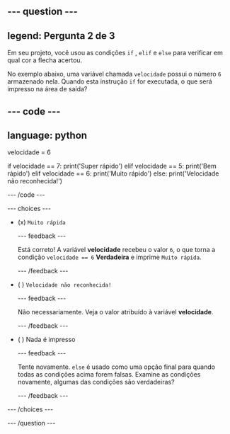 
--- question ---
---
legend: Pergunta 2 de 3
---

Em seu projeto, você usou as condições `if` , `elif` e `else` para verificar em qual cor a flecha acertou.

No exemplo abaixo, uma variável chamada `velocidade` possui o número `6` armazenado nela. Quando esta instrução `if` for executada, o que será impresso na área de saída?

--- code ---
---
language: python
---
velocidade = 6

if velocidade == 7:
    print('Super rápido')
elif velocidade == 5:
    print('Bem rápido')
elif velocidade == 6:
    print('Muito rápido')
else:
    print('Velocidade não reconhecida!')

--- /code ---

--- choices ---

- (x) `Muito rápida`

  --- feedback ---

  Está correto! A variável **velocidade** recebeu o valor `6`, o que torna a condição `velocidade == 6` **Verdadeira** e imprime `Muito rápida`.

  --- /feedback ---

- ( ) `Velocidade não reconhecida!`

  --- feedback ---

  Não necessariamente. Veja o valor atribuído à variável **velocidade**.

  --- /feedback ---

- ( ) Nada é impresso

  --- feedback ---

  Tente novamente. `else` é usado como uma opção final para quando todas as condições acima forem falsas. Examine as condições novamente, algumas das condições são verdadeiras?

  --- /feedback ---

--- /choices ---

--- /question ---
